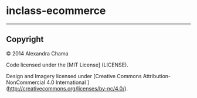 inclass-ecommerce
=================

---

## Copyright

© 2014 Alexandra Chama

Code licensed under the [MIT License] (LICENSE).

Design and Imagery licensed under [Creative Commons Attribution-NonCommercial 4.0 International ] (http://creativecommons.org/licenses/by-nc/4.0/).

